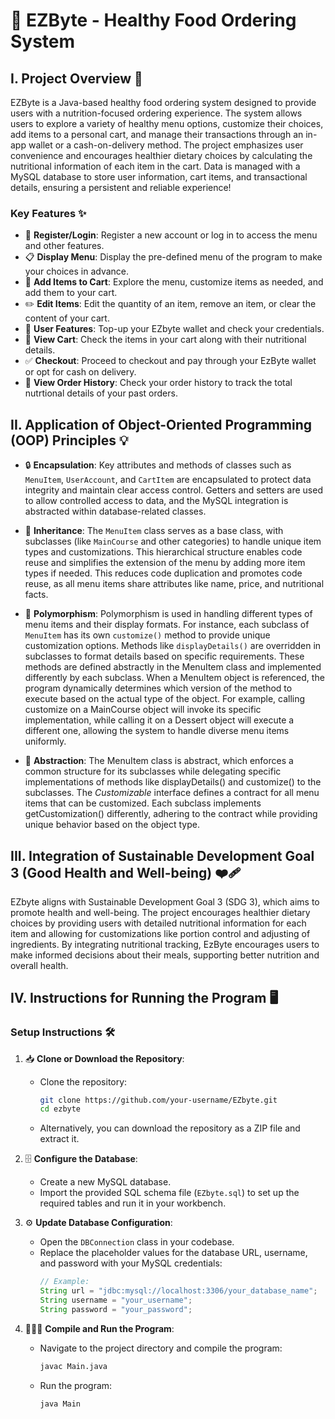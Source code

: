 # 🍎 EZByte - Healthy Food Ordering System

## I. Project Overview 🌟

EZByte is a Java-based healthy food ordering system designed to provide users with a nutrition-focused ordering experience. The system allows users to explore a variety of healthy menu options, customize their choices, add items to a personal cart, and manage their transactions through an in-app wallet or a cash-on-delivery method. The project emphasizes user convenience and encourages healthier dietary choices by calculating the nutritional information of each item in the cart. Data is managed with a MySQL database to store user information, cart items, and transactional details, ensuring a persistent and reliable experience!

### Key Features ✨

- 🔑 **Register/Login**: Register a new account or log in to access the menu and other features.
- 📋 **Display Menu**: Display the pre-defined menu of the program to make your choices in advance.
- 🛒 **Add Items to Cart**: Explore the menu, customize items as needed, and add them to your cart.
- ✏️ **Edit Items**: Edit the quantity of an item, remove an item, or clear the content of your cart.
- 👤 **User Features**: Top-up your EZbyte wallet and check your credentials.
- 🧾 **View Cart**: Check the items in your cart along with their nutritional details.
- ✅ **Checkout**: Proceed to checkout and pay through your EzByte wallet or opt for cash on delivery.
- 🍔 **View Order History**: Check your order history to track the total nutrtional details of your past orders.

## II. Application of Object-Oriented Programming (OOP) Principles 💡

- 🔒 **Encapsulation**: Key attributes and methods of classes such as `MenuItem`, `UserAccount`, and `CartItem` are encapsulated to protect data integrity and maintain clear access control. Getters and setters are used to allow controlled access to data, and the MySQL integration is abstracted within database-related classes. 

- 📂 **Inheritance**: The `MenuItem` class serves as a base class, with subclasses (like `MainCourse` and other categories) to handle unique item types and customizations. This hierarchical structure enables code reuse and simplifies the extension of the menu by adding more item types if needed. This reduces code duplication and promotes code reuse, as all menu items share attributes like name, price, and nutritional facts.

- 🔄 **Polymorphism**: Polymorphism is used in handling different types of menu items and their display formats. For instance, each subclass of `MenuItem` has its own `customize()` method to provide unique customization options. Methods like `displayDetails()` are overridden in subclasses to format details based on specific requirements. These methods are defined abstractly in the MenuItem class and implemented differently by each subclass. When a MenuItem object is referenced, the program dynamically determines which version of the method to execute based on the actual type of the object. For example, calling customize on a MainCourse object will invoke its specific implementation, while calling it on a Dessert object will execute a different one, allowing the system to handle diverse menu items uniformly.

- 🚀 **Abstraction**: The MenuItem class is abstract, which enforces a common structure for its subclasses while delegating specific implementations of methods like displayDetails() and customize() to the subclasses. The _Customizable_ interface defines a contract for all menu items that can be customized. Each subclass implements getCustomization() differently, adhering to the contract while providing unique behavior based on the object type.

## III. Integration of Sustainable Development Goal 3 (Good Health and Well-being) ❤️‍🩹

EZbyte aligns with Sustainable Development Goal 3 (SDG 3), which aims to promote health and well-being. The project encourages healthier dietary choices by providing users with detailed nutritional information for each item and allowing for customizations like portion control and adjusting of ingredients. By integrating nutritional tracking, EzByte encourages users to make informed decisions about their meals, supporting better nutrition and overall health.

## IV. Instructions for Running the Program 🖥️

### Setup Instructions 🛠️

1. 📥 **Clone or Download the Repository**:
   - Clone the repository:
     ```bash
     git clone https://github.com/your-username/EZbyte.git
     cd ezbyte
     ```
   - Alternatively, you can download the repository as a ZIP file and extract it.

2. 🗄️ **Configure the Database**:
   - Create a new MySQL database.
   - Import the provided SQL schema file (`EZbyte.sql`) to set up the required tables and run it in your workbench.

3. ⚙️ **Update Database Configuration**:
   - Open the `DBConnection` class in your codebase.
   - Replace the placeholder values for the database URL, username, and password with your MySQL credentials:
     ```java
     // Example:
     String url = "jdbc:mysql://localhost:3306/your_database_name";
     String username = "your_username";
     String password = "your_password";
     ```

4. 🏃‍♂️‍➡️ **Compile and Run the Program**:
   - Navigate to the project directory and compile the program:
     ```bash
     javac Main.java
     ```
   - Run the program:
     ```bash
     java Main
     ```

